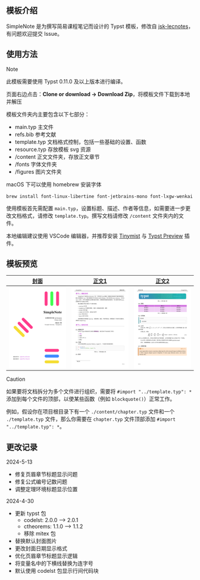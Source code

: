## 模板介绍

SimpleNote 是为撰写简易课程笔记而设计的 Typst 模板，修改自 [jsk-lecnotes](https://github.com/jskherman/jsk-lecnotes)，有问题欢迎提交 Issue。

## 使用方法

> [!NOTE]
>
> 此模板需要使用 Typst 0.11.0 及以上版本进行编译。

页面右边点击：**Clone or download -> Download Zip**，将模板文件下载到本地并解压

模板文件夹内主要包含以下七部分：
- main.typ 主文件
- refs.bib 参考文献
- template.typ 文档格式控制，包括一些基础的设置、函数
- resource.typ 存放模板 svg 资源
- /content 正文文件夹，存放正文章节
- /fonts 字体文件夹
- /figures 图片文件夹

macOS 下可以使用 homebrew 安装字体
```
brew install font-linux-libertine font-jetbrains-mono font-lxgw-wenkai
```

使用模板首先需配置 `main.typ`，设置标题、描述、作者等信息，如需要进一步更改文档格式，请修改 `template.typ`。撰写文档请修改 `/content` 文件夹内的文件。

本地编辑建议使用 VSCode 编辑器，并推荐安装 [Tinymist](https://marketplace.visualstudio.com/items?itemName=mgt19937.typst-preview) 与 [Typst Preview](https://marketplace.visualstudio.com/items?itemName=mgt19937.typst-preview) 插件。

## 模板预览

| [封面](https://github.com/erning/SimpleNote/blob/main/figures/cover.jpg) | [正文1](https://github.com/erning/SimpleNote/blob/main/figures/content1.jpg) | [正文2](https://github.com/erning/SimpleNote/blob/main/figures/content2.jpg) |
|:---:|:---:|:---:|
| ![cover](https://github.com/erning/SimpleNote/blob/main/figures/cover.jpg?raw=true) | ![content1](https://github.com/erning/SimpleNote/blob/main/figures/content1.jpg?raw=true) | ![content2](https://github.com/erning/SimpleNote/blob/main/figures/content2.jpg?raw=true) |

> [!CAUTION]
>
>如果要将文档拆分为多个文件进行组织，需要将 `#import "../template.typ": *` 添加到每个文件的顶部，以使某些函数（例如 `blockquote()`）正常工作。
>
> 例如，假设你在项目根目录下有一个 `./content/chapter.typ` 文件和一个 `./template.typ` 文件，那么你需要在 `chapter.typ` 文件顶部添加 `#import "../template.typ": *`。

## 更改记录

2024-5-13
- 修复页眉章节标题显示问题
- 修复公式编号记数问题
- 调整定理环境标题显示位置

2024-4-30
- 更新 typst 包
    - codelst: 2.0.0 ——> 2.0.1
    - ctheorems: 1.1.0 ——> 1.1.2
    - 移除 mitex 包
- 替换默认封面图片
- 更改封面日期显示格式
- 优化页眉章节标题显示逻辑
- 将变量名中的下横线替换为连字号
- 默认使用 codelst 包显示行间代码块
